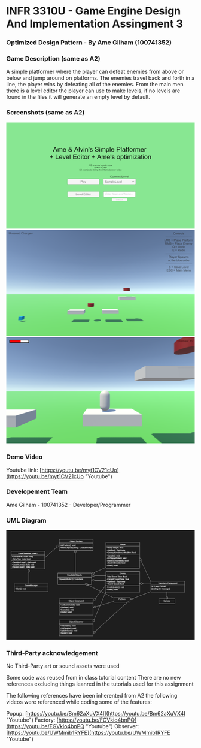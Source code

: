# INFR 3310U - Game Engine Design And Implementation Assingment 3

### Optimized Design Pattern - By Ame Gilham (100741352) 


### Game Description (same as A2)

A simple platformer where the player can defeat enemies from above or below and jump around on platforms. 
The enemies travel back and forth in a line, the player wins by defeating all of the enemies. 
From the main men there is a level editor the player can use to make levels, if no levels are found in the
files it will generate an empty level by default.

### Screenshots (same as A2)

![Menu](Images/Menu.png)
![Editor](Images/Editor.png)
![Game](Images/Game.png)

### Demo Video

Youtube link: [https://youtu.be/myt1CV21cUo](https://youtu.be/myt1CV21cUo "Youtube")

### Developement Team
Ame Gilham - 100741352 - Developer/Programmer

### UML Diagram

![UML](Images/UML.jpeg)

### Third-Party acknowledgement

No Third-Party art or sound assets were used

Some code was reused from in class tutorial content
There are no new references excluding things leanred in the tutorials used for this assignment

The following references have been inherented from A2
the following videos were referenced 
while coding some of the features:

Popup: [https://youtu.be/Bm62aXuVX4I](https://youtu.be/Bm62aXuVX4I "Youtube") 
Factory: [https://youtu.be/FGVkio4bnPQ](https://youtu.be/FGVkio4bnPQ "Youtube")
Observer: [https://youtu.be/UWMmib1RYFE](https://youtu.be/UWMmib1RYFE "Youtube")
